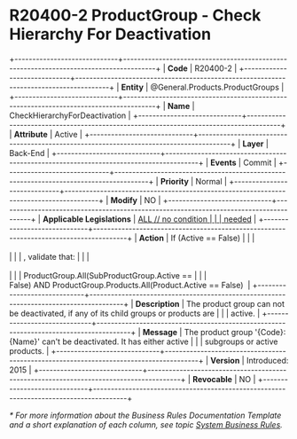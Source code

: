 ﻿---
erp.type: business-rule
erp.entity: General.Products.ProductGroups
---

# R20400-2 ProductGroup - Check Hierarchy For Deactivation
+-----------------------------+---------------------------------------------------------------------------------------+
| **Code**                    | R20400-2                                                                              |
+-----------------------------+---------------------------------------------------------------------------------------+
| **Entity**                  | @General.Products.ProductGroups                                                       |
+-----------------------------+---------------------------------------------------------------------------------------+
| **Name**                    | CheckHierarchyForDeactivation                                                         |
+-----------------------------+---------------------------------------------------------------------------------------+
| **Attribute**               | Active                                                                                |
+-----------------------------+---------------------------------------------------------------------------------------+
| **Layer**                   | Back-End                                                                              |
+-----------------------------+---------------------------------------------------------------------------------------+
| **Events**                  | Commit                                                                                |
+-----------------------------+---------------------------------------------------------------------------------------+
| **Priority**                | Normal                                                                                |
+-----------------------------+---------------------------------------------------------------------------------------+
| **Modify**                  | NO                                                                                    |
+-----------------------------+---------------------------------------------------------------------------------------+
| **Applicable Legislations** | [ALL // no condition                                                                  |
|                             | needed](xref:applicable-legislations)                                                 |
+-----------------------------+---------------------------------------------------------------------------------------+
| **Action**                  | If (Active == False)                                                                  |
|                             | <br/><br/>                                                                            |
|                             | , validate that:                                                                      |
|                             | <br/><br/>                                                                            |
|                             | ProductGroup.All(SubProductGroup.Active ==                                            |
|                             | False) AND ProductGroup.Products.All(Product.Active == False)                         |
+-----------------------------+---------------------------------------------------------------------------------------+
| **Description**             | The product group can not be deactivated, if any of its child groups or products are  |
|                             | active.                                                                               |
+-----------------------------+---------------------------------------------------------------------------------------+
| **Message**                 | The product group \'{Code}: {Name}\' can\'t be deactivated. It has either active      |
|                             | subgroups or active products.                                                         |
+-----------------------------+---------------------------------------------------------------------------------------+
| **Version**                 | Introduced: 2015                                                                      |
+-----------------------------+---------------------------------------------------------------------------------------+
| **Revocable**               | NO                                                                                    |
+-----------------------------+---------------------------------------------------------------------------------------+

*\* For more information about the Business Rules Documentation Template and a short explanation of each column, see
topic [System Business Rules](../templates/template-description-system-business-rules.md).*
